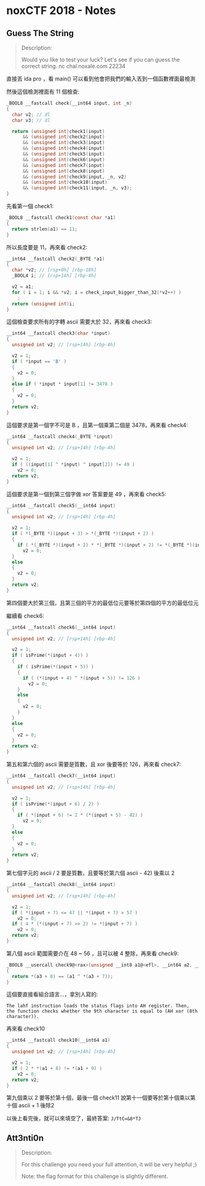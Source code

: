 # noxCTF 2018 - Notes

## Guess The String
> Description:
>
> Would you like to test your luck?
> Let's see if you can guess the correct string.
> nc chal.noxale.com 22234

直接丟 ida pro ，看 main() 可以看到他會把我們的輸入丟到一個函數裡面最檢測

然後這個檢測裡面有 11 個檢查:
```c
_BOOL8 __fastcall check(__int64 input, int _n)
{
  char v2; // dl
  char v3; // dl

  return (unsigned int)check1(input)
      && (unsigned int)check2(input)
      && (unsigned int)check3(input)
      && (unsigned int)check4(input)
      && (unsigned int)check5(input)
      && (unsigned int)check6(input)
      && (unsigned int)check7(input)
      && (unsigned int)check8(input)
      && (unsigned int)check9(input, _n, v2)
      && (unsigned int)check10(input)
      && (unsigned int)check11(input, _n, v3);
}
```

先看第一個 check1:
```c
_BOOL8 __fastcall check1(const char *a1)
{
  return strlen(a1) == 11;
}
```

所以長度要是 11，再來看 check2:
```c
__int64 __fastcall check2(_BYTE *a1)
{
  char *v2; // [rsp+0h] [rbp-18h]
  _BOOL4 i; // [rsp+14h] [rbp-4h]

  v2 = a1;
  for ( i = 1; i && *v2; i = check_input_bigger_than_32(*v2++) )
    ;
  return (unsigned int)i;
}
```

這個檢查要求所有的字轉 ascii 需要大於 32，再來看 check3:
```c
__int64 __fastcall check3(char *input)
{
  unsigned int v2; // [rsp+14h] [rbp-4h]

  v2 = 1;
  if ( *input == 'B' )
  {
    v2 = 0;
  }
  else if ( *input * input[1] != 3478 )
  {
    v2 = 0;
  }
  return v2;
}
```

這個要求是第一個字不可是 B ，且第一個乘第二個是 3478，再來看 check4:
```c
__int64 __fastcall check4(_BYTE *input)
{
  unsigned int v2; // [rsp+14h] [rbp-4h]

  v2 = 1;
  if ( ((input[1] ^ *input) ^ input[2]) != 49 )
    v2 = 0;
  return v2;
}
```
這個要求是第一個到第三個字做 xor 答案要是 49 ，再來看 check5:
```c
__int64 __fastcall check5(__int64 input)
{
  unsigned int v2; // [rsp+14h] [rbp-4h]

  v2 = 1;
  if ( *(_BYTE *)(input + 3) > *(_BYTE *)(input + 2) )
  {
    if ( *(_BYTE *)(input + 2) * *(_BYTE *)(input + 2) != *(_BYTE *)(input + 3) * *(_BYTE *)(input + 3) )
      v2 = 0;
  }
  else
  {
    v2 = 0;
  }
  return v2;
}
```

第四個要大於第三個，且第三個的平方的最低位元要等於第四個的平方的最低位元

繼續看 check6:
```c
__int64 __fastcall check6(__int64 input)
{
  unsigned int v2; // [rsp+14h] [rbp-4h]

  v2 = 1;
  if ( isPrime(*(input + 4)) )
  {
    if ( isPrime(*(input + 5)) )
    {
      if ( (*(input + 4) ^ *(input + 5)) != 126 )
        v2 = 0;
    }
    else
    {
      v2 = 0;
    }
  }
  else
  {
    v2 = 0;
  }
  return v2;
}
```

第五和第六個的 ascii 需要是質數，且 xor 後要等於 126，再來看 check7:
```c
__int64 __fastcall check7(__int64 input)
{
  unsigned int v2; // [rsp+14h] [rbp-4h]

  v2 = 1;
  if ( isPrime(*(input + 6) / 2) )
  {
    if ( *(input + 6) != 2 * (*(input + 5) - 42) )
      v2 = 0;
  }
  else
  {
    v2 = 0;
  }
  return v2;
}
```

第七個字元的 ascii / 2 要是質數，且要等於第六個 ascii - 42) 後乘以 2
```c
__int64 __fastcall check8(__int64 input)
{
  unsigned int v2; // [rsp+14h] [rbp-4h]

  v2 = 1;
  if ( *(input + 7) <= 47 || *(input + 7) > 57 )
    v2 = 0;
  if ( 4 * (*(input + 7) >> 2) != *(input + 7) )
    v2 = 0;
  return v2;
}
```

第八個 ascii 範圍需要介在 48 ~ 56 ，且可以被 4 整除，再來看 check9:
```c
_BOOL8 __usercall check9@<rax>(unsigned __int8 a1@<efl>, __int64 a2, __int64 a3)
{
  return *(a3 + 8) == (a1 ^ *(a3 + 7));
}
```

這個要直接看組合語言...，拿別人寫的:
```
The lahf instruction loads the status flags into AH register. Then, the function checks whether the 9th character is equal to (AH xor (8th character)).
```

再來看 check10
```c
__int64 __fastcall check10(__int64 a1)
{
  unsigned int v2; // [rsp+14h] [rbp-4h]

  v2 = 1;
  if ( 2 * *(a1 + 8) != *(a1 + 9) )
    v2 = 0;
  return v2;
}
```

第九個乘以 2 要等於第十個，最後一個 check11 說第十一個要等於第十個乘以第十個 ascii + 1 後除2


以後上看完後，就可以來填空了，最終答案: `J/TtC=&8*TJ`

## Att3nti0n
> Description:
> 
> For this challenge you need your full attention, it will be very helpful ;)
> 
> Note: the flag format for this challenge is slightly different.


